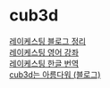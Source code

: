 # cub3d

[레이케스팅 블로그 정리](https://blog.chichoon.com/421) <br>
[레이케스팅 영어 강좌](https://lodev.org/cgtutor/raycasting.html) <br>
[레이케스팅 한글 번역](https://github.com/365kim/raycasting_tutorial) <br>
[cub3d는 아름다워 (블로그)](https://techdebt.tistory.com/35) <br>
